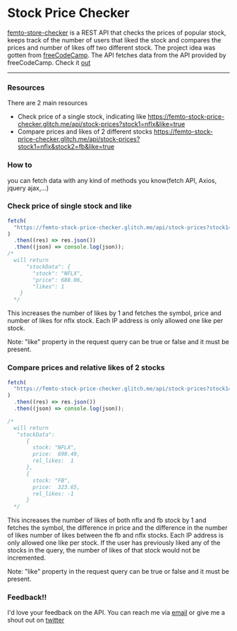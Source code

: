 # Stock Price Checker

[femto-store-checker](https://femto-stock-price-checker.glitch.me/) is a REST API that checks the prices of popular stock, keeps track of the number of users that liked the stock and compares the prices and number of likes off two different stock. The project idea was gotten from [freeCodeCamp](https://www.freecodecamp.org/learn/information-security/information-security-projects/stock-price-checker). The API fetches data from the API provided by freeCodeCamp. Check it [out](https://stock-price-checker-proxy.freecodecamp.rocks/)

---

### Resources

There are 2 main resources

- Check price of a single stock, indicating like https://femto-stock-price-checker.glitch.me/api/stock-prices?stock1=nflx&like=true
- Compare prices and likes of 2 different stocks https://femto-stock-price-checker.glitch.me/api/stock-prices?stock1=nflx&stock2=fb&like=true

### How to

you can fetch data with any kind of methods you know(fetch API, Axios, jquery ajax,...)

### Check price of single stock and like

```js
fetch(
  "https://femto-stock-price-checker.glitch.me/api/stock-prices?stock1=nflx&like=true"
)
  .then((res) => res.json())
  .then((json) => console.log(json));
/*
  will return 
      "stockData": {
        "stock": "NFLX",
        "price": 688.06,
        "likes": 1
    }
  */
```

This increases the number of likes by 1 and fetches the symbol, price and number of likes for nflx stock. Each IP address is only allowed one like per stock.

Note: "like" property in the request query can be true or false and it must be present.

### Compare prices and relative likes of 2 stocks

```js
fetch(
  "https://femto-stock-price-checker.glitch.me/api/stock-prices?stock1=nflx&stock2=fb&like=true"
)
  .then((res) => res.json())
  .then((json) => console.log(json));

/*
  will return 
   "stockData": 
      { 
        stock: "NFLX",
        price:	690.49,
        rel_likes:	1
      },
      {
        stock: "FB",
        price:	323.65,
        rel_likes: -1
      }
  */
```

This increases the number of likes of both nflx and fb stock by 1 and fetches the symbol, the difference in price and the difference in the number of likes number of likes between the fb and nflx stocks. Each IP address is only allowed one like per stock. If the user has previously liked any of the stocks in the query, the number of likes of that stock would not be incremented.

Note: "like" property in the request query can be true or false and it must be present.

### Feedback!!

I'd love your feedback on the API. You can reach me via [email](mailto:chinaemerema@gmail.com) or give me a shout out on [twitter](https://twitter.com/femto_ace?t=nk6ylNm1Zp2l0yiJkCKFeA&s=09)

